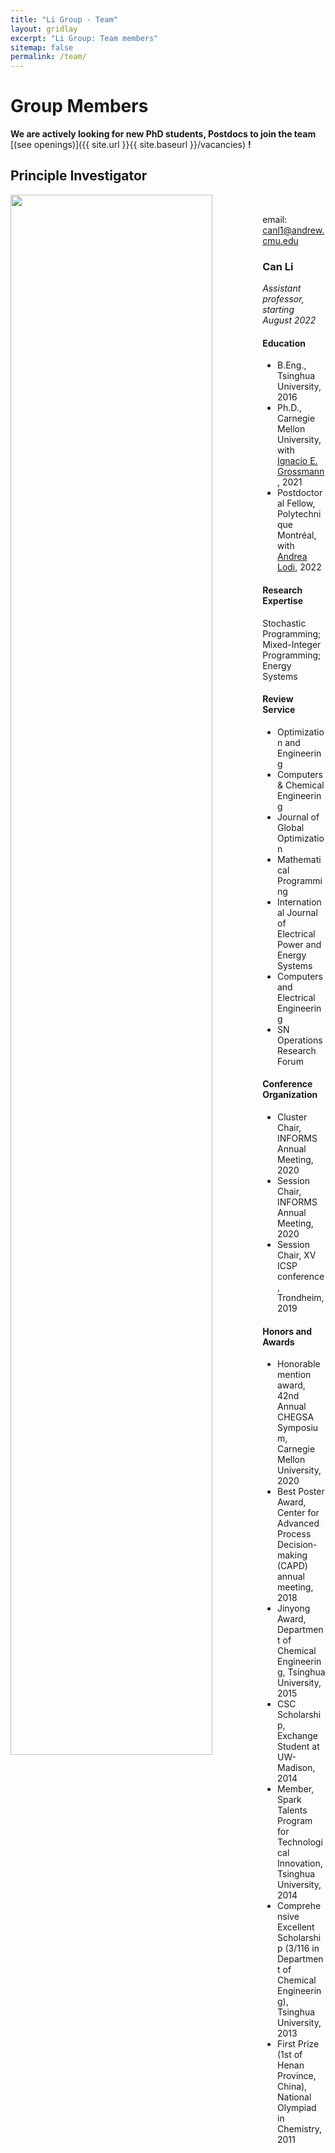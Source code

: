 ```yaml
---
title: "Li Group - Team"
layout: gridlay
excerpt: "Li Group: Team members"
sitemap: false
permalink: /team/
---
```


# Group Members

 **We are actively looking for new PhD students, Postdocs to join the team** [(see openings)]({{ site.url }}{{ site.baseurl }}/vacancies) **!**

## Principle Investigator
<div class="col-sm-3">
<img src="{{ site.url }}{{ site.baseurl }}/images/teampic/Can_Li.jpg" class="img-responsive" width="80%" style="float: left" /><br />
<p>email:
 <a href="mailto:canl1@andrew.cmu.edu">canl1@andrew.cmu.edu</a>
 </p>
 <p>    <a href="https://twitter.com/Can__Li" target="_blank" class="icon"><i class="fab fa-twitter-square fa-2x"></i></a>
    <a href="https://scholar.google.com/citations?user=EkwNNlAAAAAJ&hl=en" target="_blank" class="icon"><i class="ai ai-google-scholar-square ai-2x"></i></a>
   <a href="/images/CV/Can_Li_CV_academia.pdf" target="_blank" class="icon"><i class="ai ai-cv-square ai-2x"></i></a></p>
</div>
<div class="col-sm-9">

  <h3>Can Li</h3>
   <i> Assistant professor, starting August 2022</i>
   <h4>Education</h4>
   <ul style="overflow: hidden">
   <li>B.Eng., Tsinghua University, 2016</li>
 <li>Ph.D., Carnegie Mellon University, with <a href="http://egon.cheme.cmu.edu/" target="_blank">Ignacio E. Grossmann</a>, 2021</li>
 <li>Postdoctoral Fellow, Polytechnique Montréal, with <a href="https://www.gerad.ca/en/people/andrea-lodi" target="_blank">Andrea Lodi</a>, 2022</li>
</ul>
<h4>Research Expertise</h4> Stochastic Programming; Mixed-Integer Programming; Energy Systems <br />

 <h4>Review Service</h4>
 <ul style="overflow: hidden">
   <li>Optimization and Engineering</li>
 <li>Computers & Chemical Engineering</li>
 <li>Journal of Global Optimization</li>
    <li>Mathematical Programming</li>
 <li>International Journal of Electrical Power and Energy Systems</li>
 <li>Computers and Electrical Engineering </li>
 <li>SN Operations Research Forum</li>
</ul> 
  <h4>Conference Organization</h4>
   <ul style="overflow: hidden">
   <li>Cluster Chair, INFORMS Annual Meeting, 2020</li>
 <li>Session Chair, INFORMS Annual Meeting, 2020</li>
 <li>Session Chair, XV ICSP conference, Trondheim, 2019</li>
</ul>  
<h4>Honors and Awards</h4>
<ul style="overflow: hidden">
   <li>Honorable mention award, 42nd Annual CHEGSA Symposium, Carnegie Mellon University, 2020</li>
 <li>Best Poster Award, Center for Advanced Process Decision-making (CAPD) annual meeting, 2018</li>
 <li>Jinyong Award, Department of Chemical Engineering, Tsinghua University, 2015</li>
    <li>CSC Scholarship, Exchange Student at UW-Madison, 2014</li>
 <li>Member, Spark Talents Program for Technological Innovation, Tsinghua University, 2014</li>
 <li>Comprehensive Excellent Scholarship (3/116 in Department of Chemical Engineering), Tsinghua University, 2013</li>
 <li>First Prize (1st of Henan Province, China), National Olympiad in Chemistry, 2011</li>
</ul> 
</div> 
 


